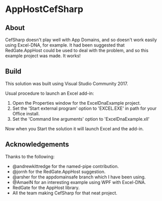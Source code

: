 # AppHostCefSharp

## About

CefSharp doesn't play well with App Domains, and so doesn't work easily using
Excel-DNA, for example. It had been suggested that RedGate.AppHost could be used
to deal with the problem, and so this example project was made. It works!

## Build

This solution was built using Visual Studio Community 2017.

Usual procedure to launch an Excel add-in:

  1. Open the Properties window for the ExcelDnaExample project.
  2. Set the 'Start external program' option to 'EXCEL.EXE' in path for your Office install.
  3. Set the 'Command line arguments' option to 'ExcelDnaExample.xll'

Now when you Start the solution it will launch Excel and the add-in.

## Acknowledgements

Thanks to the following:

  * @andrewkittredge for the named-pipe contribution.
  * @jornh for the RedGate.AppHost suggestion.
  * @arsher for the appdomainsafe branch which I have been using.
  * @AmaelN for an interesting example using WPF with Excel-DNA.
  * RedGate for the AppHost library.
  * All the team making CefSharp for that neat project.